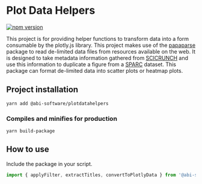 # Plot Data Helpers

[![npm version](https://badge.fury.io/js/%40abi-software%2Fplotdatahelpers.svg)](https://badge.fury.io/js/%40abi-software%2Fplotdatahelpers)

This project is for providing helper functions to transform data into a form consumable by the plotly.js library.
This project makes use of the [papaparse](https://www.papaparse.com/) package to read de-limited data files from resources available on the web.
It is designed to take metadata information gathered from [SCICRUNCH](https://sparc.science/tools-and-resources/ncnLaJM7nMt053Zjv9XHy) and use this information to duplicate a figure from a [SPARC](https://sparc.science) dataset.
This package can format de-limited data into scatter plots or heatmap plots.

## Project installation
```
yarn add @abi-software/plotdatahelpers
```

### Compiles and minifies for production
```
yarn build-package
```

## How to use
Include the package in your script.
```javascript
import { applyFilter, extractTitles, convertToPlotlyData } from '@abi-software/plotdatahelpers'
```
